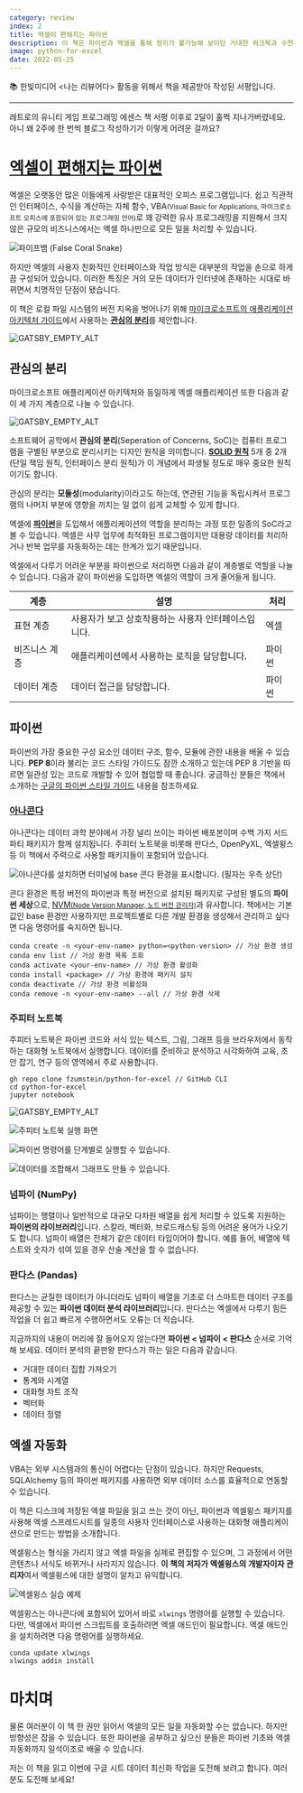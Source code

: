 ```yaml
---
category: review
index: 2
title: 엑셀이 편해지는 파이썬
description: 이 책은 파이썬과 엑셀을 통해 정리가 불가능해 보이던 거대한 워크북과 수천 개의 수식, 이해할 수 없는 VBA에서 벗어날 수 있는 솔루션을 제시합니다. 저는 구글 시트를 사용하지만 궁금해서 정독해 봅니다.
image: python-for-excel
date: 2022-05-25
---
```


📚 한빛미디어 <나는 리뷰어다> 활동을 위해서 책을 제공받아 작성된 서평입니다.

---

레트로의 유니티 게임 프로그래밍 에센스 책 서평 이후로 2달이 훌쩍 지나가버렸네요. 아니 왜 2주에 한 번씩 블로그 작성하기가 이렇게 어려운 걸까요?

# [엑셀이 편해지는 파이썬](https://www.hanbit.co.kr/store/books/look.php?p_code=B2831223974)

엑셀은 오랫동안 많은 이들에게 사랑받은 대표적인 오피스 프로그램입니다. 쉽고 직관적인 인터페이스, 수식을 계산하는 자체 함수, VBA<small>(Visual Basic for Applications, 마이크로소프트 오피스에 포함되어 있는 프로그래밍 언어)</small>로 꽤 강력한 유사 프로그래밍을 지원해서 크지 않은 규모의 비즈니스에서는 엑셀 하나만으로 모든 일을 처리할 수 있습니다.

![파이프뱀 (False Coral Snake)](./book-cover.jpg)

하지만 엑셀의 사용자 친화적인 인터페이스와 작업 방식은 대부분의 작업을 손으로 하게끔 구성되어 있습니다. 이러한 특징은 거의 모든 데이터가 인터넷에 존재하는 시대로 바뀌면서 치명적인 단점이 됐습니다.

이 책은 로컬 파일 시스템의 버전 지옥을 벗어나기 위해 [마이크로소프트의 애플리케이션 아키텍처 가이드](https://docs.microsoft.com/en-us/previous-versions/msp-n-p/ee658109(v=pandp.10)#presentation-business-and-data-layers)에서 사용하는 [**관심의 분리**](#관심의-분리)를 제안합니다.

![GATSBY_EMPTY_ALT](./the-logical-architecture-view-of-a-layered-system.png)

## 관심의 분리

마이크로소프트 애플리케이션 아키텍처와 동일하게 엑셀 애플리케이션 또한 다음과 같이 세 가지 계층으로 나눌 수 있습니다.

![GATSBY_EMPTY_ALT](./excel-layered-system.jpg)

소프트웨어 공학에서 **관심의 분리**(Seperation of Concerns, SoC)는 컴퓨터 프로그램을 구별된 부분으로 분리시키는 디자인 원칙을 의미합니다. [**SOLID 원칙**](https://ko.wikipedia.org/wiki/SOLID_(객체_지향_설계)) 5개 중 2개(단일 책임 원칙, 인터페이스 분리 원칙)가 이 개념에서 파생될 정도로 매우 중요한 원칙이기도 합니다.

관심의 분리는 **모듈성**(modularity)이라고도 하는데, 연관된 기능을 독립시켜서 프로그램의 나머지 부분에 영향을 끼치는 일 없이 쉽게 교체할 수 있게 합니다.

엑셀에 [**파이썬**](#파이썬)을 도입해서 애플리케이션의 역할을 분리하는 과정 또한 일종의 SoC라고 볼 수 있습니다. 엑셀은 사무 업무에 최적화된 프로그램이지만 대용량 데이터를 처리하거나 반복 업무를 자동화하는 데는 한계가 있기 때문입니다.

엑셀에서 다루기 어려운 부분을 파이썬으로 처리하면 다음과 같이 계층별로 역할을 나눌 수 있습니다. 다음과 같이 파이썬을 도입하면 엑셀의 역할이 크게 줄어들게 됩니다.

|계층|설명|처리|
|---|---|---|
|표현 계층|사용자가 보고 상호작용하는 사용자 인터페이스입니다.|엑셀|
|비즈니스 계층|애플리케이션에서 사용하는 로직을 담당합니다.|파이썬|
|데이터 계층|데이터 접근을 담당합니다.|파이썬|

## 파이썬

파이썬의 가장 중요한 구성 요소인 데이터 구조, 함수, 모듈에 관한 내용을 배울 수 있습니다. **PEP 8**이라 불리는 코드 스타일 가이드도 잠깐 소개하고 있는데 PEP 8 기반을 따르면 일관성 있는 코드로 개발할 수 있어 협업할 때 좋습니다. 궁금하신 분들은 책에서 소개하는 [구글의 파이썬 스타일 가이드](https://google.github.io/styleguide/pyguide.html) 내용을 참조하세요.

### [아나콘다](https://www.anaconda.com/)

아나콘다는 데이터 과학 분야에서 가장 널리 쓰이는 파이썬 배포본이며 수백 가지 서드 파티 패키지가 함께 설치됩니다. 주피터 노트북을 비롯해 판다스, OpenPyXL, 엑셀윙스 등 이 책에서 주력으로 사용할 패키지들이 포함되어 있습니다.

![아나콘다를 설치하면 터미널에 base 콘다 환경을 표시합니다. (필자는 우측 상단)](./anaconda-base-env.jpg)

콘다 환경은 특정 버전의 파이썬과 특정 버전으로 설치된 패키지로 구성된 별도의 **파이썬 세상**으로, [NVM<small>(Node Version Manager, 노드 버전 관리자)</small>](https://github.com/nvm-sh/nvm)과 유사합니다. 책에서는 기본값인 base 환경만 사용하지만 프로젝트별로 다른 개발 환경을 생성해서 관리하고 싶다면 다음 명령어를 숙지하면 됩니다.

```shell{promptUser: user}{promptHost: (base)}
conda create -n <your-env-name> python=<python-version> // 가상 환경 생성
conda env list // 가상 환경 목록 조회
conda activate <your-env-name> // 가상 환경 활성화
conda install <package> // 가상 환경에 패키지 설치
conda deactivate // 가상 환경 비활성화
conda remove -n <your-env-name> --all // 가상 환경 삭제
```

### 주피터 노트북

주피터 노트북은 파이썬 코드와 서식 있는 텍스트, 그림, 그래프 등을 브라우저에서 동작하는 대화형 노트북에서 실행합니다. 데이터를 준비하고 분석하고 시각화하여 교육, 초안 잡기, 연구 등의 영역에서 주로 사용합니다.

```shell{promptUser: user}{promptHost: (base)}
gh repo clone fzumstein/python-for-excel // GitHub CLI
cd python-for-excel
jupyter notebook
```

![GATSBY_EMPTY_ALT](./jupyter-notebook.jpg)

![주피터 노트북 실행 화면](./jupyter-notebook-ui.jpg)

![파이썬 명령어를 단계별로 실행할 수 있습니다.](./jupyter-notebook-script-run.jpg)

![데이터를 조합해서 그래프도 만들 수 있습니다.](./jupyter-notebook-diagram-example.jpg)

### 넘파이 (NumPy)

넘파이는 행렬이나 일반적으로 대규모 다차원 배열을 쉽게 처리할 수 있도록 지원하는 **파이썬의 라이브러리**입니다. 스칼라, 벡터화, 브로드캐스팅 등의 어려운 용어가 나오기도 합니다. 넘파이 배열은 전체가 같은 데이터 타입이어야 합니다. 예를 들어, 배열에 텍스트와 숫자가 섞여 있을 경우 산술 계산을 할 수 없습니다.

### 판다스 (Pandas)

판다스는 균질한 데이터가 아니더라도 넘파이 배열을 기초로 더 스마트한 데이터 구조를 제공할 수 있는 **파이썬 데이터 분석 라이브러리**입니다. 판다스는 엑셀에서 다루기 힘든 작업을 더 쉽고 빠르게 수행하면서도 오류는 더 적습니다.

지금까지의 내용이 머리에 잘 들어오지 않는다면 **파이썬 < 넘파이 < 판다스** 순서로 기억해 보세요. 데이터 분석의 끝판왕 판다스가 하는 일은 다음과 같습니다.

* 거대한 데이터 집합 가져오기
* 통계와 시계열
* 대화형 차트 조작
* 벡터화
* 데이터 정렬

## 엑셀 자동화

VBA는 외부 시스템과의 통신이 어렵다는 단점이 있습니다. 하지만 Requests, SQLAlchemy 등의 파이썬 패키지를 사용하면 외부 데이터 소스를 효율적으로 연동할 수 있습니다.

이 책은 디스크에 저장된 엑셀 파일을 읽고 쓰는 것이 아닌, 파이썬과 엑셀윙스 패키지를 사용해 엑셀 스프레드시트를 일종의 사용자 인터페이스로 사용하는 대화형 애플리케이션으로 만드는 방법을 소개합니다.

엑셀윙스는 형식을 가리지 않고 엑셀 파일을 실제로 편집할 수 있으며, 그 과정에서 어떤 콘텐츠나 서식도 바뀌거나 사라지지 않습니다. **이 책의 저자가 엑셀윙스의 개발자이자 관리자**여서 엑셀윙스에 대한 설명이 알차고 유익합니다.

![엑셀윙스 실습 예제](./python-first-udf.jpg)

엑셀윙스는 아나콘다에 포함되어 있어서 바로 `xlwings` 명령어를 실행할 수 있습니다. 다만, 엑셀에서 파이썬 스크립트를 호출하려면 엑셀 애드인이 필요합니다. 엑셀 애드인을 설치하려면 다음 명령어를 실행하세요.

```shell{promptUser: user}{promptHost: (base)}
conda update xlwings
xlwings addin install
```

# 마치며

물론 여러분이 이 책 한 권만 읽어서 엑셀의 모든 일을 자동화할 수는 없습니다. 하지만 방향성은 잡을 수 있습니다. 또한 파이썬을 공부하고 싶으신 분들은 파이썬 기초와 엑셀 자동화까지 일석이조로 배울 수 있습니다.

저는 이 책을 읽고 이번에 구글 시트 데이터 최신화 작업을 도전해 보려고 합니다. 여러분도 도전해 보세요!
